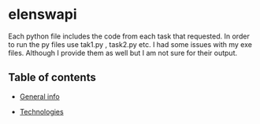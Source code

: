 # elenswapi

Each python file includes the code from each task that requested. In order to run the py files use tak1.py , task2.py etc. I had some issues with my exe files. Although I provide them as well but I am not sure for their output.
## Table of contents
* [General info](#general-info)

* [Technologies](#technologies)

